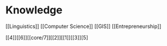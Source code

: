 # Knowledge

[[Linguistics]]
[[Computer Science]]
[[GIS]]
[[Entrepreneurship]]


[[4]][[6]][[core/7]][[2]][[1]][[3]][5]
